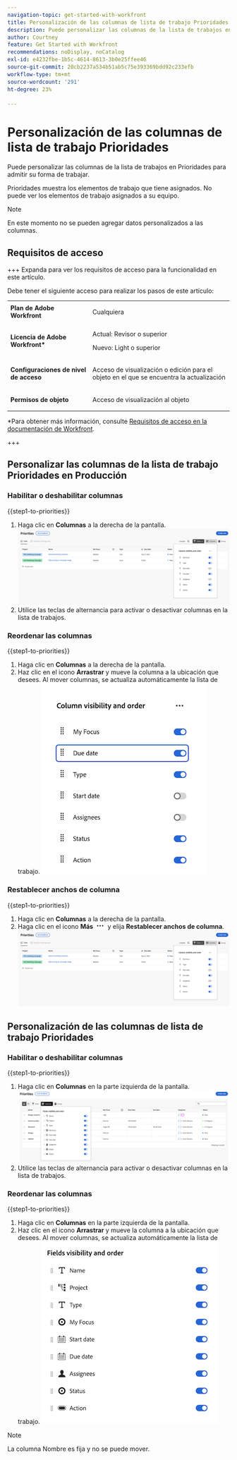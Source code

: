 ```yaml
---
navigation-topic: get-started-with-workfront
title: Personalización de las columnas de lista de trabajo Prioridades
description: Puede personalizar las columnas de la lista de trabajos en Prioridades para admitir su forma de trabajar.
author: Courtney
feature: Get Started with Workfront
recommendations: noDisplay, noCatalog
exl-id: e4232fbe-1b5c-4614-8613-3b0e25ffee46
source-git-commit: 20cb2237a534b51ab5c75e393369bdd92c233efb
workflow-type: tm+mt
source-wordcount: '291'
ht-degree: 23%

---
```


# Personalización de las columnas de lista de trabajo Prioridades

Puede personalizar las columnas de la lista de trabajos en Prioridades para admitir su forma de trabajar.

Prioridades muestra los elementos de trabajo que tiene asignados. No puede ver los elementos de trabajo asignados a su equipo.

>[!NOTE]
>
>En este momento no se pueden agregar datos personalizados a las columnas.

## Requisitos de acceso

+++ Expanda para ver los requisitos de acceso para la funcionalidad en este artículo.

Debe tener el siguiente acceso para realizar los pasos de este artículo:

<table style="table-layout:auto"> 
 <col> 
 </col> 
 <col> 
 </col> 
 <tbody> 
  <tr> 
   <td role="rowheader"><strong>Plan de Adobe Workfront</strong></td> 
   <td> <p>Cualquiera</p> </td> 
  </tr> 
  <tr> 
   <td role="rowheader"><strong>Licencia de Adobe Workfront*</strong></td> 
   <td> 
   <p>Actual: Revisor o superior</p>
   <p>Nuevo: Light o superior</p> 
   </td> 
  </tr> 
  <tr> 
   <td role="rowheader"><strong>Configuraciones de nivel de acceso</strong></td> 
   <td> <p>Acceso de visualización o edición para el objeto en el que se encuentra la actualización</p></td> 
  </tr> 
  <tr> 
   <td role="rowheader"><strong>Permisos de objeto</strong></td> 
   <td> <p>Acceso de visualización al objeto</p></td> 
  </tr> 
 </tbody> 
</table>

*Para obtener más información, consulte [Requisitos de acceso en la documentación de Workfront](/help/quicksilver/administration-and-setup/add-users/access-levels-and-object-permissions/access-level-requirements-in-documentation.md).

+++

## Personalizar las columnas de la lista de trabajo Prioridades en Producción

### Habilitar o deshabilitar columnas

{{step1-to-priorities}}

1. Haga clic en **Columnas** a la derecha de la pantalla.
   ![](assets/columns.png)
1. Utilice las teclas de alternancia para activar o desactivar columnas en la lista de trabajos.

### Reordenar las columnas

{{step1-to-priorities}}

1. Haga clic en **Columnas** a la derecha de la pantalla.
1. Haz clic en el icono **Arrastrar** y mueve la columna a la ubicación que desees. Al mover columnas, se actualiza automáticamente la lista de trabajo.
   ![](assets/reorder-columns.png)

### Restablecer anchos de columna

{{step1-to-priorities}}

1. Haga clic en **Columnas** a la derecha de la pantalla.
1. Haga clic en el icono **Más** ![](assets/more-icon.png) y elija **Restablecer anchos de columna**.
   ![](assets/columns.png)

## Personalización de las columnas de lista de trabajo Prioridades

### Habilitar o deshabilitar columnas

{{step1-to-priorities}}

1. Haga clic en **Columnas** en la parte izquierda de la pantalla.
   ![](assets/columns-new.png)
1. Utilice las teclas de alternancia para activar o desactivar columnas en la lista de trabajos.

### Reordenar las columnas

{{step1-to-priorities}}

1. Haga clic en **Columnas** en la parte izquierda de la pantalla.
1. Haz clic en el icono **Arrastrar** y mueve la columna a la ubicación que desees. Al mover columnas, se actualiza automáticamente la lista de trabajo.
   ![](assets/reorder-columns-new.png)

>[!NOTE]
>
>La columna Nombre es fija y no se puede mover.
